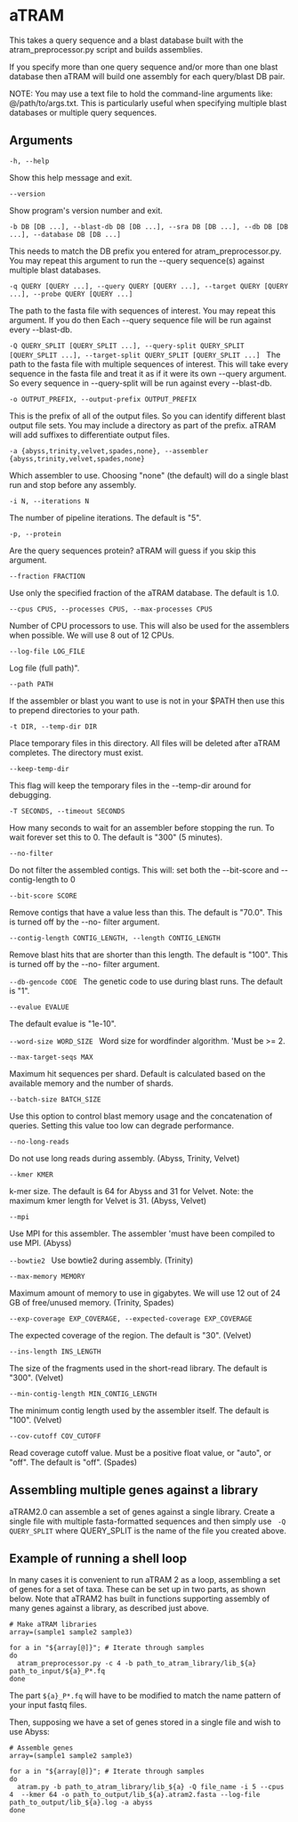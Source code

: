 # aTRAM

This  takes a query sequence and a blast database built with the 
atram_preprocessor.py script and builds assemblies.

If you specify more than one query sequence and/or more than one blast
database then aTRAM will build one assembly for each query/blast
DB pair.

NOTE: You may use a text file to hold the command-line arguments
like: @/path/to/args.txt. This is particularly useful when specifying
multiple blast databases or multiple query sequences.

 ## Arguments
 
`-h, --help`

Show this help message and exit.

`--version`

Show program's version number and exit.

`-b DB [DB ...], --blast-db DB [DB ...], --sra DB [DB ...], --db DB [DB ...],
--database DB [DB ...]`
                    
This needs to match the DB prefix you entered for
atram_preprocessor.py. You may repeat this argument to
run the --query sequence(s) against multiple blast
databases.
                    
`-q QUERY [QUERY ...], --query QUERY [QUERY ...], --target QUERY [QUERY ...],
--probe QUERY [QUERY ...]`

The path to the fasta file with sequences of interest.
You may repeat this argument. If you do then Each
--query sequence file will be run against every
--blast-db.

`-Q QUERY_SPLIT [QUERY_SPLIT ...], --query-split QUERY_SPLIT [QUERY_SPLIT ...],
--target-split QUERY_SPLIT [QUERY_SPLIT ...]
`
The path to the fasta file with multiple sequences of
interest. This will take every sequence in the fasta
file and treat it as if it were its own --query
argument. So every sequence in --query-split will be
run against every --blast-db.

`-o OUTPUT_PREFIX, --output-prefix OUTPUT_PREFIX`

This is the prefix of all of the output files. So you
can identify different blast output file sets. You may
include a directory as part of the prefix. aTRAM will
add suffixes to differentiate output files.

`-a {abyss,trinity,velvet,spades,none}, --assembler
{abyss,trinity,velvet,spades,none}`

Which assembler to use. Choosing "none" (the default)
will do a single blast run and stop before any
assembly.

`-i N, --iterations N`

The number of pipeline iterations. The default is "5".

`-p, --protein`

Are the query sequences protein? aTRAM will guess if you skip this argument.

`--fraction FRACTION`

Use only the specified fraction of the aTRAM database. The default is 1.0.

`--cpus CPUS, --processes CPUS, --max-processes CPUS`

Number of CPU processors to use. This will also be
used for the assemblers when possible. We will use 8
out of 12 CPUs.

`--log-file LOG_FILE`

Log file (full path)".

`--path PATH`

If the assembler or blast you want to use is not in
your $PATH then use this to prepend directories to
your path.

`-t DIR, --temp-dir DIR`

Place temporary files in this directory. All files
will be deleted after aTRAM completes. The directory
must exist.
                    
`--keep-temp-dir`

This flag will keep the temporary files in the --temp-dir around for debugging.

`-T SECONDS, --timeout SECONDS`

How many seconds to wait for an assembler before
stopping the run. To wait forever set this to 0. The
default is "300" (5 minutes).

`--no-filter`

Do not filter the assembled contigs. This will: set
both the --bit-score and --contig-length to 0
                    
`--bit-score SCORE`

Remove contigs that have a value less than this. The
default is "70.0". This is turned off by the --no-
filter argument.

`--contig-length CONTIG_LENGTH, --length CONTIG_LENGTH`
                    
Remove blast hits that are shorter than this length.
The default is "100". This is turned off by the --no-
filter argument.

`--db-gencode CODE
`
The genetic code to use during blast runs. The default is "1".

`--evalue EVALUE`

The default evalue is "1e-10".

`--word-size WORD_SIZE
`
Word size for wordfinder algorithm. 'Must be >= 2.

`--max-target-seqs MAX`

Maximum hit sequences per shard. Default is calculated
based on the available memory and the number of
shards.
                    
`--batch-size BATCH_SIZE`
                    
Use this option to control blast memory usage and the
concatenation of queries. Setting this value too low
can degrade performance.

`--no-long-reads`

Do not use long reads during assembly. (Abyss, Trinity, Velvet)
                    
`--kmer KMER`

k-mer size. The default is 64 for Abyss and 31 for
Velvet. Note: the maximum kmer length for Velvet is
31. (Abyss, Velvet)
                    
`--mpi`

Use MPI for this assembler. The assembler 'must have
been compiled to use MPI. (Abyss)

`--bowtie2
`
Use bowtie2 during assembly. (Trinity)

`--max-memory MEMORY`

Maximum amount of memory to use in gigabytes. We will
use 12 out of 24 GB of free/unused memory. (Trinity,
Spades)

`--exp-coverage EXP_COVERAGE, --expected-coverage EXP_COVERAGE`
 
The expected coverage of the region. The default is
"30". (Velvet)
                    
`--ins-length INS_LENGTH`
                    
The size of the fragments used in the short-read
library. The default is "300". (Velvet)
                    
`--min-contig-length MIN_CONTIG_LENGTH`

The minimum contig length used by the assembler
itself. The default is "100". (Velvet)
                    
`--cov-cutoff COV_CUTOFF`
                    
Read coverage cutoff value. Must be a positive float
value, or "auto", or "off". The default is "off".
(Spades)

## Assembling multiple genes against a library

 aTRAM2.0 can assemble a set of genes against a single library. Create a single
 file with multiple fasta-formatted sequences and then simply use `
 -Q QUERY_SPLIT` where QUERY_SPLIT is the name of the file you created above.

## Example of running a shell loop

In many cases it is convenient to run aTRAM 2 as a loop, assembling a set of 
genes for a set of taxa. These can be set up in two parts, as shown below.
Note that aTRAM2 has built in functions supporting assembly of many genes
against a library, as described just above.

```
# Make aTRAM libraries
array=(sample1 sample2 sample3)

for a in "${array[@]}"; # Iterate through samples
do
  atram_preprocessor.py -c 4 -b path_to_atram_library/lib_${a} path_to_input/${a}_P*.fq
done
```

The part `${a}_P*.fq` will have to be modified to match the name pattern of 
your input fastq files.

Then, supposing we have a set of genes stored in a single file and wish to use 
Abyss:

```
# Assemble genes
array=(sample1 sample2 sample3)

for a in "${array[@]}"; # Iterate through samples
do
  atram.py -b path_to_atram_library/lib_${a} -Q file_name -i 5 --cpus 4  --kmer 64 -o path_to_output/lib_${a}.atram2.fasta --log-file path_to_output/lib_${a}.log -a abyss
done
```
